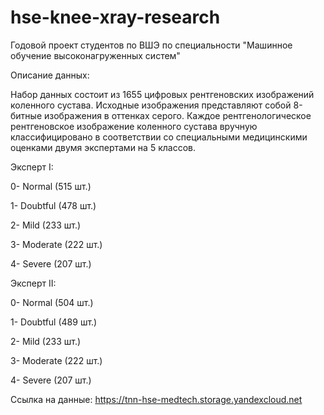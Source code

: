 # hse-knee-xray-research

Годовой проект студентов по ВШЭ по специальности "Машинное обучение высоконагруженных систем"

Описание данных:

Набор данных состоит из 1655 цифровых рентгеновских изображений коленного сустава. Исходные изображения представляют собой 8-битные изображения в оттенках серого. Каждое рентгенологическое рентгеновское изображение коленного сустава вручную классифицировано в соответствии со специальными медицинскими оценками двумя экспертами на 5 классов. 

Эксперт I:

0- Normal (515 шт.)

1- Doubtful (478 шт.)

2- Mild (233 шт.)

3- Moderate (222 шт.)

4- Severe (207 шт.)

Эксперт II:

0- Normal (504 шт.) 

1- Doubtful (489 шт.)

2- Mild (233 шт.)

3- Moderate (222 шт.)

4- Severe (207 шт.)

Ссылка на данные: https://tnn-hse-medtech.storage.yandexcloud.net
